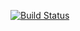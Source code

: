 [![Build Status](https://app.travis-ci.com/zenakhane/settings-bill-expressjs.svg?branch=master)](https://app.travis-ci.com/zenakhane/settings-bill-expressjs)
